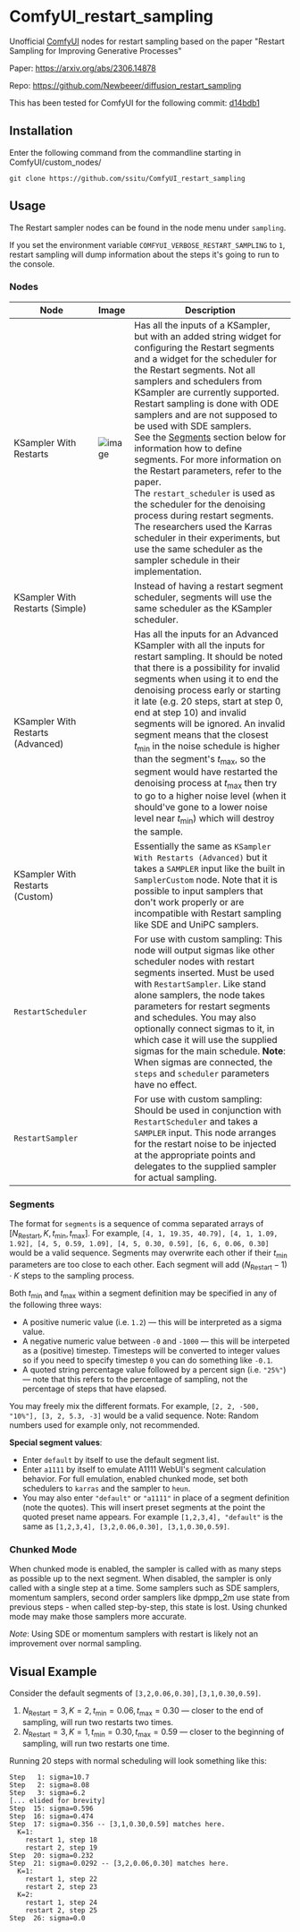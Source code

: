 # ComfyUI_restart_sampling
Unofficial [ComfyUI](https://github.com/comfyanonymous/ComfyUI) nodes for restart sampling based on the paper "Restart Sampling for Improving Generative Processes"

Paper: https://arxiv.org/abs/2306.14878

Repo: https://github.com/Newbeeer/diffusion_restart_sampling

This has been tested for ComfyUI for the following commit: [d14bdb1](https://github.com/comfyanonymous/ComfyUI/commit/d14bdb18967f7413852a364747c49599de537eec)

## Installation

Enter the following command from the commandline starting in ComfyUI/custom_nodes/
```
git clone https://github.com/ssitu/ComfyUI_restart_sampling
```

## Usage

The Restart sampler nodes can be found in the node menu under `sampling`.

If you set the environment variable `COMFYUI_VERBOSE_RESTART_SAMPLING` to `1`, restart sampling will dump
information about the steps it's going to run to the console.

### Nodes

|Node|Image|Description|
| --- | --- | --- |
| KSampler With Restarts | ![image](https://github.com/ssitu/ComfyUI_restart_sampling/assets/57548627/7696da21-ea8c-4263-91a9-658d0f87dc47) | Has all the inputs of a KSampler, but with an added string widget for configuring the Restart segments and a widget for the scheduler for the Restart segments. Not all samplers and schedulers from KSampler are currently supported. Restart sampling is done with ODE samplers and are not supposed to be used with SDE samplers. <br>See the [Segments](#segments) section below for information how to define segments. For more information on the Restart parameters, refer to the paper. <br>The `restart_scheduler` is used as the scheduler for the denoising process during restart segments. The researchers used the Karras scheduler in their experiments, but use the same scheduler as the sampler schedule in their implementation. |
| KSampler With Restarts (Simple) | | Instead of having a restart segment scheduler, segments will use the same scheduler as the KSampler scheduler. |
| KSampler With Restarts (Advanced) | | Has all the inputs for an Advanced KSampler with all the inputs for restart sampling. It should be noted that there is a possibility for invalid segments when using it to end the denoising process early or starting it late (e.g. 20 steps, start at step 0, end at step 10) and invalid segments will be ignored. An invalid segment means that the closest $t_{\textrm{min}}$ in the noise schedule is higher than the segment's $t_{\textrm{max}}$, so the segment would have restarted the denoising process at $t_{\textrm{max}}$ then try to go to a higher noise level (when it should've gone to a lower noise level near $t_{\textrm{min}}$) which will destroy the sample. |
| KSampler With Restarts (Custom) | | Essentially the same as `KSampler With Restarts (Advanced)` but it takes a `SAMPLER` input like the built in `SamplerCustom` node. Note that it is possible to input samplers that don't work properly or are incompatible with Restart sampling like SDE and UniPC samplers.|
| `RestartScheduler` | | For use with custom sampling: This node will output sigmas like other scheduler nodes with restart segments inserted. Must be used with `RestartSampler`. Like stand alone samplers, the node takes parameters for restart segments and schedules. You may also optionally connect sigmas to it, in which case it will use the supplied sigmas for the main schedule. **Note**: When sigmas are connected, the `steps` and `scheduler` parameters have no effect. |
| `RestartSampler` | | For use with custom sampling: Should be used in conjunction with `RestartScheduler` and takes a `SAMPLER` input. This node arranges for the restart noise to be injected at the appropriate points and delegates to the supplied sampler for actual sampling. |

### Segments

The format for `segments` is a sequence of comma separated arrays of ${[N_{\textrm{Restart}}, K, t_{\textrm{min}}, t_{\textrm{max}}]}$. For example, `[4, 1, 19.35, 40.79], [4, 1, 1.09, 1.92], [4, 5, 0.59, 1.09], [4, 5, 0.30, 0.59], [6, 6, 0.06, 0.30]` would be a valid sequence. Segments may overwrite each other if their $t_{\textrm{min}}$ parameters are too close to each other. Each segment will add $(N_{\textrm{Restart}} - 1) \cdot K$ steps to the sampling process.

Both $t_{\textrm{min}}$ and $t_{\textrm{max}}$ within a segment definition may be specified in any of the following three ways:

* A positive numeric value (i.e. `1.2`) — this will be interpreted as a sigma value.
* A negative numeric value between `-0` and `-1000` — this will be interpeted as a (positive) timestep. Timesteps will be converted to integer values so if you need to specify timestep `0` you can do something like `-0.1`.
* A quoted string percentage value followed by a percent sign (i.e. `"25%"`) — note that this refers to the percentage of sampling, not the percentage of steps that have elapsed.

You may freely mix the different formats. For example, `[2, 2, -500, "10%"], [3, 2, 5.3, -3]` would be a valid sequence. Note: Random numbers used for example only, not recommended.

**Special segment values**:

* Enter `default` by itself to use the default segment list.
* Enter `a1111` by itself to emulate A1111 WebUI's segment calculation behavior. For full emulation, enabled chunked mode, set both schedulers to `karras` and the sampler to `heun`.
* You may also enter `"default"` or `"a1111"` in place of a segment definition (note the quotes). This will insert preset segments at the point the quoted preset name appears. For example `[1,2,3,4], "default"` is the same as `[1,2,3,4], [3,2,0.06,0.30], [3,1,0.30,0.59]`.

### Chunked Mode

When chunked mode is enabled, the sampler is called with as many steps as possible up to the next segment. When disabled, the sampler
is only called with a single step at a time. Some samplers such as SDE samplers, momentum samplers, second order samplers
like dpmpp_2m use state from previous steps - when called step-by-step, this state is lost. Using chunked mode may make those
samplers more accurate.

*Note*: Using SDE or momentum samplers with restart is likely not an improvement over normal sampling.

## Visual Example

Consider the default segments of `[3,2,0.06,0.30],[3,1,0.30,0.59]`.

1. $N_{\textrm{Restart}}=3, {K}=2, t_{\textrm{min}}=0.06, t_{\textrm{max}}=0.30$ — closer to the end of sampling, will run two restarts two times.
2. $N_{\textrm{Restart}}=3, {K}=1, t_{\textrm{min}}=0.30, t_{\textrm{max}}=0.59$ — closer to the beginning of sampling, will run two restarts one time.

Running 20 steps with normal scheduling will look something like this:

```plaintext
Step   1: sigma=10.7
Step   2: sigma=8.08
Step   3: sigma=6.2
[... elided for brevity]
Step  15: sigma=0.596
Step  16: sigma=0.474
Step  17: sigma=0.356 -- [3,1,0.30,0.59] matches here.
  K=1:
    restart 1, step 18
    restart 2, step 19
Step  20: sigma=0.232
Step  21: sigma=0.0292 -- [3,2,0.06,0.30] matches here.
  K=1:
    restart 1, step 22
    restart 2, step 23
  K=2:
    restart 1, step 24
    restart 2, step 25
Step  26: sigma=0.0
```
